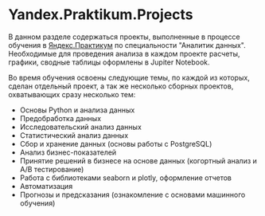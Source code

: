 # Yandex.Praktikum.Projects

В данном разделе содержаться проекты, выполненные в процессе обучения в [Яндекс.Практикум](https://praktikum.yandex.ru) по специальности "Аналитик данных".\
Необходимые для проведения анализа в каждом проекте расчеты, графики, сводные таблицы оформлены в Jupiter Notebook.

Во время обучения освоены следующие темы, по каждой из которых, сделан отдельный проект, а так же несколько сборных проектов, охватывающих сразу несколько тем:
- Основы Python и анализа данных
- Предобработка данных
- Исследовательский анализ данных
- Статистический анализ данных
- Сбор и хранение данных (основы работы с PostgreSQL)
- Анализ бизнес-показателей
- Принятие решений в бизнесе на основе данных (когортный анализ и A/B тестирование)
- Работа с библиотеками seaborn и plotly, оформление отчетов
- Автоматизация
- Прогнозы и предсказания (ознакомление с основами машинного обучения)
